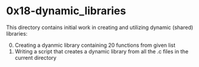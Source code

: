 # 0x18-dynamic_libraries
This directory contains initial work in creating and utilizing dynamic (shared) libraries:

0. Creating a dyanmic library containing 20 functions from given list
1. Writing a script that creates a dynamic library from all the .c files in the current directory
